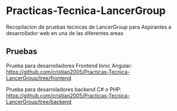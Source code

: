 # Practicas-Tecnica-LancerGroup
Recopilacion de pruebas tecnicas de LancerGroup para Aspirantes a desarrollador web en una de las diferentes areas


## Pruebas

Prueba para desarrolladores Frontend Ionic Angular: https://github.com/cristian2005/Practicas-Tecnica-LancerGroup/tree/frontend  
  
Prueba para desarroladores backend C# o PHP: https://github.com/cristian2005/Practicas-Tecnica-LancerGroup/tree/backend
